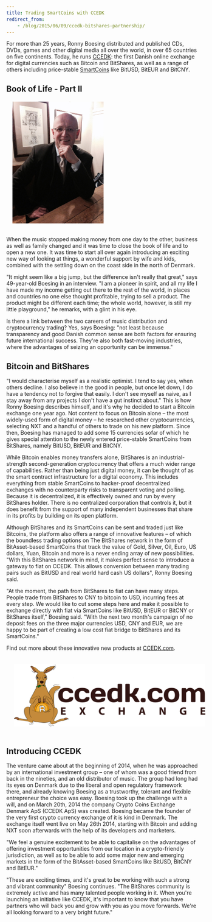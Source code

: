 ```yaml
---
title: Trading SmartCoins with CCEDK
redirect_from:
    - /blog/2015/06/09/ccedk-bitshares-partnership/
---
```


For more than 25 years, Ronny Boesing distributed and published CDs, DVDs, games and other digital media all over the
world, in over 65 countries on five continents. Today, he runs [CCEDK](https://www.ccedk.com/): the first Danish online exchange for digital
currencies such as Bitcoin and BitShares, as well as a range of others including price-stable [SmartCoins](/technology/price-stable-cryptocurrencies) like
BitUSD, BitEUR and BitCNY.

<!--more-->

## Book of Life - Part II
<img style="padding: 4px; width: 240px; margin:  0 0 12px 12px;" class="img-responsive img-thumbnail pull-right" src="/images/blog/r_boesing_portrait.jpg"/>

When the music stopped making money from one day to the other, business as well as family changed and it was time to
close the book of life and to open a new one. It was time to start all over again introducing an exciting new way of
looking at things, a wonderful support by wife and kids, combined with the settling down on the coast side in the north
of Denmark.

"It might seem like a big jump, but the difference isn't really that great," says 49-year-old Boesing in an
interview. "I am a pioneer in spirit, and all my life I have made my income getting out there to the rest of the world,
in places and countries no one else thought profitable, trying to sell a product. The product might be different
each time; the whole world, however, is still my little playground," he remarks, with a glint in his eye.

Is there a link between the two careers of music distribution and cryptocurrency trading? Yes, says Boesing: "not least
because transparency and good Danish common sense are both factors for ensuring future international success. They're
also both fast-moving industries, where the advantages of seizing an opportunity can be immense."

## Bitcoin and BitShares

"I would characterise myself as a realistic optimist. I tend to say yes, when others decline. I also believe in the good
in people, but once let down, I do have a tendency not to forgive that easily. I don't see myself as naive, as I stay
away from any projects I don't have a gut instinct about." This is how Ronny Boesing describes himself, and it's why he
decided to start a Bitcoin exchange one year ago. Not content to focus on Bitcoin alone – the most widely-used form of
digital money – he researched other cryptocurrencies, selecting NXT and a handful of others to trade on his new
platform. Since then, Boesing has managed to add some 15 currencies sofar of which he gives special attention to the
newly entered price-stable SmartCoins from BitShares, namely BitUSD, BitEUR and BitCNY.

While Bitcoin enables money transfers alone, BitShares is an industrial-strength second-generation cryptocurrency that
offers a much wider range of capabilities. Rather than being just digital money, it can be thought of as the smart
contract infrastructure for a digital economy. This includes everything from stable SmartCoins to hacker-proof
decentralized exchanges with no counterparty risks to transparent voting and polling. Because it is decentralized, it is
effectively owned and run by every BitShares holder.  There is no centralized corporation that controls it, but it does
benefit from the support of many independent businesses that share in its profits by building on its open platform.

Although BitShares and its SmartCoins can be sent and traded just like Bitcoins, the platform also offers a range of
innovative features – of which the boundless trading options on The BitShares network in the form of BitAsset-based
SmartCoins that track the value of Gold, Silver, Oil, Euro, US dollars, Yuan, Bitcoin and more is a never ending array
of new possibilities. "With this BitShares network in mind, it makes perfect sense to introduce a gateway to fiat on
CCEDK.  This allows conversion between many trading pairs such as BitUSD and real world hard cash US dollars", Ronny
Boesing said.

"At the moment, the path from BitShares to fiat can have many steps.  People trade from BitShares to CNY to bitcoin to
USD, incurring fees at every step.  We would like to cut some steps here and make it possible to exchange directly with
fiat via SmartCoins like BitUSD, BitEUR or BitCNY or BitShares itself," Boesing said. "With the next two month's
campaign of no deposit fees on the three major currencies USD, CNY and EUR, we are happy to be part of creating a low
cost fiat bridge to BitShares and its SmartCoins."

Find out more about these innovative new products at [CCEDK.com](https://www.ccedk.com/).

<center> <img style="padding: 20px;" class="img-responsive img-thumbnail" src="/images/blog/ccedk.png"/> </center>

## Introducing CCEDK

The venture came about at the beginning of 2014, when he was approached by an international investment group – one of
whom was a good friend from back in the nineties, and an old distributor of music. The group had long had its eyes on
Denmark due to the liberal and open regulatory framework there, and already knowing Boesing as a trustworthy, tolerant
and flexible entrepreneur the choice was easy. Boesing took up the challenge with a will, and on March 20th, 2014 the
company Crypto Coins Exchange Denmark ApS (CCEDK ApS) was created. Boesing became the founder of the very first crypto
currency exchange of it is kind in Denmark. The exchange itself went live on May 26th 2014, starting with Bitcoin and
adding NXT soon afterwards with the help of its developers and marketers.

"We feel a genuine excitement to be able to capitalise on the advantages of offering investment opportunities from our
location in a crypto-friendly jurisdiction, as well as to be able to add some major new and emerging markets in the form
of the BitAsset-based SmartCoins like BitUSD, BitCNY and BitEUR."

"These are exciting times, and it's great to be working with such a strong and vibrant community" Boesing continues.
"The BitShares community is extremely active and has many talented people working in it. When you're launching an
initiative like CCEDK, it's important to know that you have partners who will back you and grow with you as you move
forwards. We're all looking forward to a very bright future."

